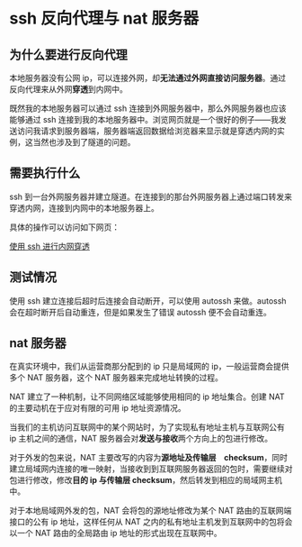 # ssh 反向代理与 nat 服务器
## 为什么要进行反向代理
本地服务器没有公网 ip，可以连接外网，却**无法通过外网直接访问服务器**。通过反向代理来从外网**穿透**到内网中。

既然我的本地服务器可以通过 ssh 连接到外网服务器中，那么外网服务器也应该能够通过 ssh 连接到我的本地服务器中。浏览网页就是一个很好的例子——我发送访问我请求到服务器端，服务器端返回数据给浏览器来显示就是穿透内网的实例，这当然也涉及到了隧道的问题。

## 需要执行什么
ssh 到一台外网服务器并建立隧道。在连接到的那台外网服务器上通过端口转发来穿透内网，连接到内网中的本地服务器上。

具体的操作可以访问如下网页：

[使用 ssh 进行内网穿透](http://arondight.me/2016/02/17/%E4%BD%BF%E7%94%A8SSH%E5%8F%8D%E5%90%91%E9%9A%A7%E9%81%93%E8%BF%9B%E8%A1%8C%E5%86%85%E7%BD%91%E7%A9%BF%E9%80%8F/)

## 测试情况
使用 ssh 建立连接后超时后连接会自动断开，可以使用 autossh 来做。autossh 会在超时断开后自动重连，但是如果发生了错误 autossh 便不会自动重连。

## nat 服务器
在真实环境中，我们从运营商那分配到的 ip 只是局域网的 ip，一般运营商会提供多个 NAT 服务器，这个 NAT 服务器来完成地址转换的过程。

NAT 建立了一种机制，让不同网络区域能够使用相同的 ip 地址集合。创建 NAT 的主要动机在于应对有限的可用 ip 地址资源情况。

当我们的主机访问互联网中的某个网站时，为了实现私有地址主机与互联网公有 ip 主机之间的通信，NAT 服务器会对**发送与接收**两个方向上的包进行修改。

对于外发的包来说，NAT 主要改写的内容为**源地址及传输层　checksum**，同时建立局域网内连接的唯一映射，当接收到到互联网服务器返回的包时，需要继续对包进行修改，修改**目的 ip 与传输层 checksum**，然后转发到相应的局域网主机中。

对于本地局域网外发的包，NAT 会将包的源地址修改为某个 NAT 路由的互联网端接口的公有 ip 地址，这样任何从 NAT 之内的私有地址主机发到互联网中的包将会以一个 NAT 路由的全局路由 ip 地址的形式出现在互联网中。



